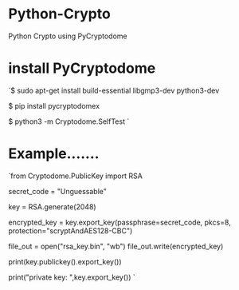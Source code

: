 # Python-Crypto
Python Crypto using PyCryptodome 
# install PyCryptodome
`$ sudo apt-get install build-essential libgmp3-dev python3-dev

$ pip install pycryptodomex

$ python3 -m Cryptodome.SelfTest
`
# Example.......
`from Cryptodome.PublicKey import RSA

secret_code = "Unguessable"

key = RSA.generate(2048)

encrypted_key = key.export_key(passphrase=secret_code, pkcs=8,
                              protection="scryptAndAES128-CBC")

file_out = open("rsa_key.bin", "wb")
file_out.write(encrypted_key)

print(key.publickey().export_key())

print("private key: ",key.export_key())
`
